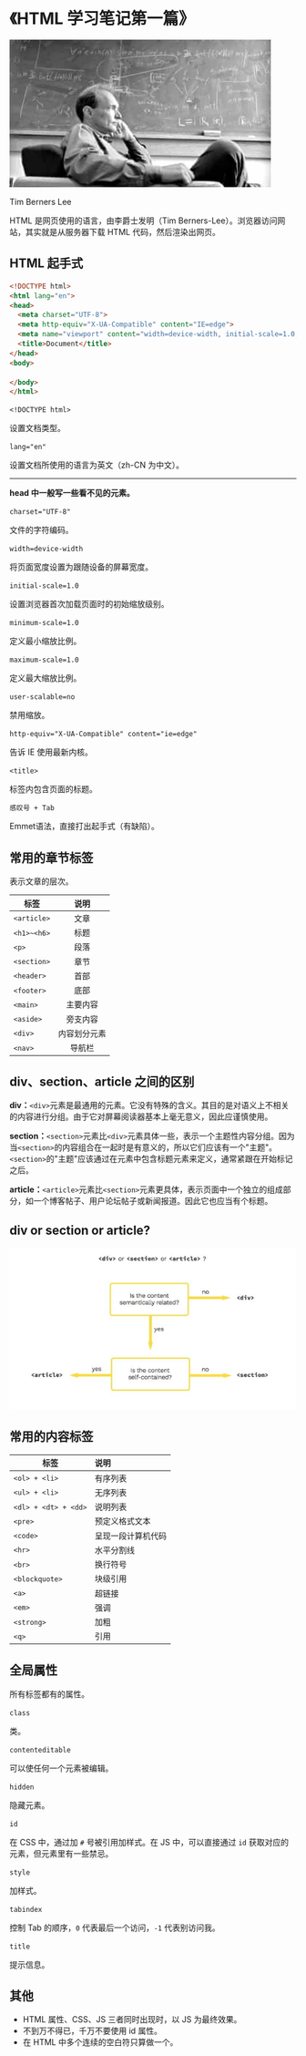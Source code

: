 # 《HTML 学习笔记第一篇》

![Tim Berners Lee](images/Tim-Berners-Lee.jpg)

Tim Berners Lee

HTML 是网页使用的语言，由李爵士发明（Tim Berners-Lee）。浏览器访问网站，其实就是从服务器下载 HTML 代码，然后渲染出网页。

## HTML 起手式

```html
<!DOCTYPE html>
<html lang="en">
<head>
  <meta charset="UTF-8">
  <meta http-equiv="X-UA-Compatible" content="IE=edge">
  <meta name="viewport" content="width=device-width, initial-scale=1.0, minimum-scale=1.0, maximum-scale=1.0, user-scalable=no">
  <title>Document</title>
</head>
<body>
  
</body>
</html>
```

`<!DOCTYPE html>`

设置文档类型。

`lang="en"`

设置文档所使用的语言为英文（zh-CN 为中文）。

---

**head 中一般写一些看不见的元素。**

`charset="UTF-8"`

文件的字符编码。

`width=device-width`

将页面宽度设置为跟随设备的屏幕宽度。

`initial-scale=1.0`

设置浏览器首次加载页面时的初始缩放级别。

`minimum-scale=1.0`

定义最小缩放比例。

`maximum-scale=1.0`

定义最大缩放比例。

`user-scalable=no`

禁用缩放。

`http-equiv="X-UA-Compatible" content="ie=edge"`

告诉 IE 使用最新内核。

`<title>`

标签内包含页面的标题。

`感叹号 + Tab`

Emmet语法，直接打出起手式（有缺陷）。

## 常用的章节标签

表示文章的层次。

| 标签        |     说明     |
| ----------- | :----------: |
| `<article>` |     文章     |
| `<h1>~<h6>` |     标题     |
| `<p>`       |     段落     |
| `<section>` |     章节     |
| `<header>`  |     首部     |
| `<footer>`  |     底部     |
| `<main>`    |   主要内容   |
| `<aside>`   |   旁支内容   |
| `<div>`     | 内容划分元素 |
| `<nav>`     |    导航栏    |

## div、section、article 之间的区别

**div：**`<div>`元素是最通用的元素。它没有特殊的含义。其目的是对语义上不相关的内容进行分组。由于它对屏幕阅读器基本上毫无意义，因此应谨慎使用。

**section：**`<section>`元素比`<div>`元素具体一些，表示一个主题性内容分组。因为当`<section>`的内容组合在一起时是有意义的，所以它们应该有一个"主题"。`<section>`的"主题"应该通过在元素中包含标题元素来定义，通常紧跟在开始标记之后。

**article：**`<article>`元素比`<section>`元素更具体，表示页面中一个独立的组成部分，如一个博客帖子、用户论坛帖子或新闻报道。因此它也应当有个标题。

## div or section or article?

![div-section-article.jpg](images/div-section-article.jpg)

## 常用的内容标签

| 标签                 | 说明               |
| -------------------- | :----------------- |
| `<ol> + <li>`        | 有序列表           |
| `<ul> + <li>`        | 无序列表           |
| `<dl> + <dt> + <dd>` | 说明列表           |
| `<pre>`              | 预定义格式文本     |
| `<code>`             | 呈现一段计算机代码 |
| `<hr>`               | 水平分割线         |
| `<br>`               | 换行符号           |
| `<blockquote>`       | 块级引用           |
| `<a>`                | 超链接             |
| `<em>`               | 强调               |
| `<strong>`           | 加粗               |
| `<q>`                | 引用               |

## 全局属性

所有标签都有的属性。

`class`

类。

`contenteditable`

可以使任何一个元素被编辑。

`hidden`

隐藏元素。

`id`

在 CSS 中，通过加 `#` 号被引用加样式。在 JS 中，可以直接通过 `id` 获取对应的元素，但元素里有一些禁忌。

`style`

加样式。

`tabindex`

控制 Tab 的顺序，`0` 代表最后一个访问，`-1` 代表别访问我。

`title`

提示信息。

## 其他

- HTML 属性、CSS、JS 三者同时出现时，以 JS 为最终效果。
- 不到万不得已，千万不要使用 id 属性。
- 在 HTML 中多个连续的空白符只算做一个。